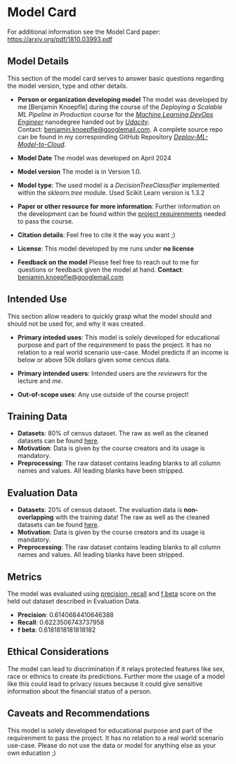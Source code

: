 # Model Card

For additional information see the Model Card paper: https://arxiv.org/pdf/1810.03993.pdf

## Model Details
This section of the model card serves to answer basic questions regarding the model version, type and other details.

- **Person or organization developing model**
  The model was developed by me [Benjamin Knoepfle] during the course of the *Deploying a Scalable ML Pipeline in Production* course for the [*Machine Learning DevOps Engineer*](https://learn.udacity.com/nanodegrees/nd0821) nanodegree handed out by [*Udacity*](https://learn.udacity.com/).  
  Contact: benjamin.knoepfle@googlemail.com.
  A complete source repo can be found in my corresponding GitHub Repository [*Deploy-ML-Model-to-Cloud*](https://github.com/Benjamin-Knoepfle/Deploy-ML-Model-to-Cloud).

- **Model Date**
  The model was developed on April 2024

- **Model version**
  The model is in Version 1.0. 

- **Model type**:
  The used model is a *DecisionTreeClassifier* implemented within the *sklearn.tree* module.
  Used Scikit Learn version is 1.3.2

- **Paper or other resource for more information**:
  Further information on the development can be found within the [project requirenments](https://learn.udacity.com/nanodegrees/nd0821/parts/cd0582/lessons/ff6afa3c-d2a2-4343-bb14-d291a2b6d708/concepts/ff6afa3c-d2a2-4343-bb14-d291a2b6d708-project-rubric) needed to pass the course.

- **Citation details**:
  Feel free to cite it the way you want ;)

- **License**:
  This model developed by me runs under **no license**

- **Feedback on the model**
  Please feel free to reach out to me for questions or feedback given the model at hand.
  **Contact**: benjamin.knoepfle@googlemail.com

## Intended Use
This section allow readers to quickly grasp what the model
should and should not be used for, and why it was created.

- **Primary inteded uses**:
  This model is solely developed for educational purpose and part of the requirenment to pass the project. It has no relation to a real world scenario use-case.
  Model predicts if an income is below or above 50k dollars given some cencus data.

- **Primary intended users**:
  Intended users are the *reviewers* for the lecture and *me*.  

- **Out-of-scope uses**:
  Any use outside of the course project!

## Training Data
- **Datasets**: 80% of census dataset. The raw as well as the cleaned datasets can be found [here](https://github.com/Benjamin-Knoepfle/Deploy-ML-Model-to-Cloud/tree/master/starter/data).
- **Motivation**:
  Data is given by the course creators and its usage is mandatory.
- **Preprocessing**: 
  The raw dataset contains leading blanks to all column names and values. All leading blanks have been stripped.

## Evaluation Data
- **Datasets**: 20% of census dataset. The evaluation data is **non-overlapping** with the training data! The raw as well as the cleaned datasets can be found [here](https://github.com/Benjamin-Knoepfle/Deploy-ML-Model-to-Cloud/tree/master/starter/data).
- **Motivation**:
  Data is given by the course creators and its usage is mandatory.
- **Preprocessing**: 
  The raw dataset contains leading blanks to all column names and values. All leading blanks have been stripped.

## Metrics
The model was evaluated using [precision, recall](https://en.wikipedia.org/wiki/Precision_and_recall) and [f beta](https://scikit-learn.org/stable/modules/generated/sklearn.metrics.fbeta_score.html) score on the held out dataset described in Evaluation Data.
- **Precision**:    0.6140684410646388
- **Recall**:       0.6223506743737958
- **f beta**:       0.6181818181818182

## Ethical Considerations
The model can lead to discrimination if it relays protected features like sex, race or ethnics to create its predictions.
Further more the usage of a model like this could lead to privacy issues because it could give sensitive information about the financial status of a person. 

## Caveats and Recommendations
This model is solely developed for educational purpose and part of the requirenment to pass the project. It has no relation to a real world scenario use-case.
Please do not use the data or model for anything else as your own education ;)
